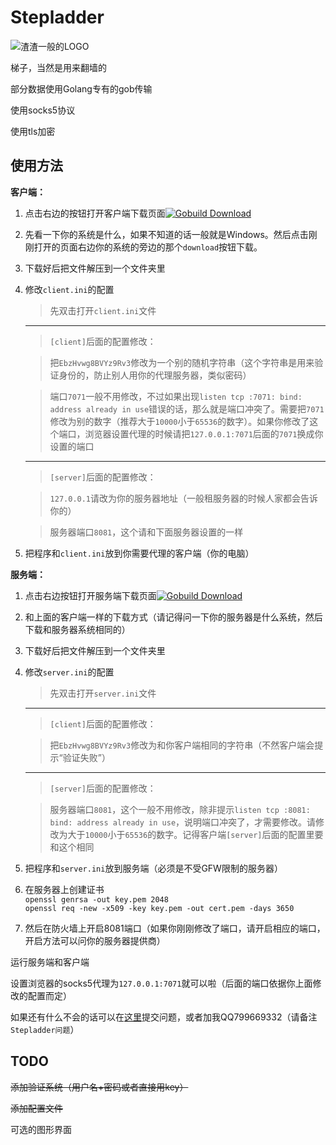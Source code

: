 Stepladder
==========

![渣渣一般的LOGO](http://img1.tuchuang.org/uploads/2014/07/绘图.svg)

梯子，当然是用来翻墙的

部分数据使用Golang专有的gob传输

使用socks5协议

使用tls加密

使用方法
-------

**客户端：**

  1. 点击右边的按钮打开客户端下载页面[![Gobuild Download](http://beta.gobuild.io/badge/github.com/Bluek404/Stepladder/client/download.png)](http://beta.gobuild.io/github.com/Bluek404/Stepladder/client)

  2. 先看一下你的系统是什么，如果不知道的话一般就是Windows。然后点击刚刚打开的页面右边你的系统的旁边的那个`download`按钮下载。

  3. 下载好后把文件解压到一个文件夹里

  4. 修改`client.ini`的配置

     >先双击打开`client.ini`文件

     ------------

     >`[client]`后面的配置修改：

     >把`EbzHvwg8BVYz9Rv3`修改为一个别的随机字符串（这个字符串是用来验证身份的，防止别人用你的代理服务器，类似密码）

     >端口`7071`一般不用修改，不过如果出现`listen tcp :7071: bind: address already in use`错误的话，那么就是端口冲突了。需要把`7071`修改为别的数字（推荐大于`10000`小于`65536`的数字）。如果你修改了这个端口，浏览器设置代理的时候请把`127.0.0.1:7071`后面的`7071`换成你设置的端口

     ------------

     >`[server]`后面的配置修改：

     >`127.0.0.1`请改为你的服务器地址（一般租服务器的时候人家都会告诉你的）

     >服务器端口`8081`，这个请和下面服务器设置的一样

  5. 把程序和`client.ini`放到你需要代理的客户端（你的电脑）

**服务端：**

  1. 点击右边按钮打开服务端下载页面[![Gobuild Download](http://beta.gobuild.io/badge/github.com/Bluek404/Stepladder/server/download.png)](http://beta.gobuild.io/github.com/Bluek404/Stepladder/server)

  2. 和上面的客户端一样的下载方式（请记得问一下你的服务器是什么系统，然后下载和服务器系统相同的）

  3. 下载好后把文件解压到一个文件夹里

  4. 修改`server.ini`的配置

     >先双击打开`server.ini`文件

     ------------

     >`[client]`后面的配置修改：

     >把`EbzHvwg8BVYz9Rv3`修改为和你客户端相同的字符串（不然客户端会提示“验证失败”）

     ------------

     >`[server]`后面的配置修改：

     >服务器端口`8081`，这个一般不用修改，除非提示`listen tcp :8081: bind: address already in use`，说明端口冲突了，才需要修改。请修改为大于`10000`小于`65536`的数字。记得客户端`[server]`后面的配置里要和这个相同

  5. 把程序和`server.ini`放到服务端（必须是不受GFW限制的服务器）

  6. 在服务器上创建证书  
  `openssl genrsa -out key.pem 2048`  
  `openssl req -new -x509 -key key.pem -out cert.pem -days 3650`

  7. 然后在防火墙上开启8081端口（如果你刚刚修改了端口，请开启相应的端口，开启方法可以问你的服务器提供商）

运行服务端和客户端

设置浏览器的socks5代理为`127.0.0.1:7071`就可以啦（后面的端口依据你上面修改的配置而定）

如果还有什么不会的话可以在[这里](https://github.com/Bluek404/Stepladder/issues)提交问题，或者加我QQ799669332（请备注`Stepladder问题`）

TODO
----

~~添加验证系统（用户名+密码或者直接用key）~~

~~添加配置文件~~

可选的图形界面


